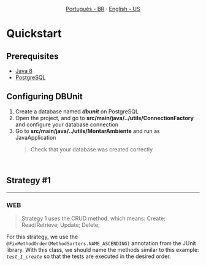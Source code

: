 <p align="center">
   <a href="/docs/README.pt-BR.md">Português - BR</a>
   ·
   <a href="/docs/README.en-US.md">English - US</a>
</p>

# Quickstart

## Prerequisites

- [Java 8](https://www.oracle.com/br/java/technologies/javase/javase8-archive-downloads.html)
- [PostgreSQL](PostgreSQL)

## Configuring DBUnit

1. Create a database named **_dbunit_** on PostgreSQL
2. Open the project, and go to **src/main/java/../utils/ConnectionFactory** and configure your database connection
3. Go to **src/main/java/../utils/MontarAmbiente** and run as JavaApplication
   > Check that your database was created correctly

<br>

## Strategy #1

<hr>

### WEB

> Strategy 1 uses the CRUD method, which means: Create; Read/Retrieve; Update; Delete;

For this strategy, we use the `@FixMethodOrder(MethodSorters.NAME_ASCENDING)` annotation from the JUnit library. With this class, we should name the methods similar to this example: _`test_1_create`_ so that the tests are executed in the desired order.
